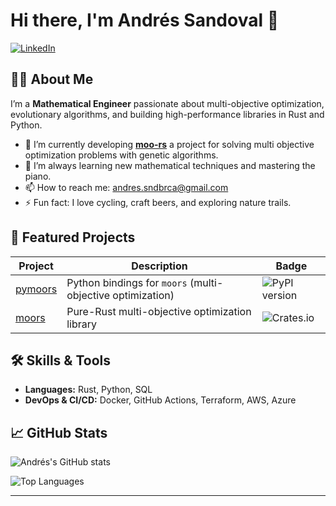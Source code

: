 # Hi there, I'm Andrés Sandoval 👋
<!-- Social links -->
[![LinkedIn](https://img.shields.io/badge/LinkedIn-%230077B5.svg?style=flat-square&logo=linkedin&logoColor=white)](https://www.linkedin.com/in/asandovalabarca/)

## 👨‍💻 About Me

I’m a **Mathematical Engineer** passionate about multi-objective optimization, evolutionary algorithms, and building high-performance libraries in Rust and Python.

- 🔭 I’m currently developing **[moo-rs](https://github.com/andresliszt/moo-rs/)** a project for solving multi objective optimization problems with genetic algorithms.
- 🌱 I’m always learning new mathematical techniques and mastering the piano.
- 📫 How to reach me: [andres.sndbrca@gmail.com](mailto:andres.sndbrca@gmail.com)
- ⚡ Fun fact: I love cycling, craft beers, and exploring nature trails.

## 🚀 Featured Projects

| Project | Description | Badge |
| ------- | ----------- | ----- |
| [pymoors](https://github.com/andresliszt/moo-rs/pymoors) | Python bindings for `moors` (multi-objective optimization) | ![PyPI version](https://img.shields.io/pypi/v/pymoors?style=flat-square) |
| [moors](https://github.com/andresliszt/moo-rs/moors) | Pure-Rust multi-objective optimization library | ![Crates.io](https://img.shields.io/crates/v/moors?style=flat-square) |


## 🛠️ Skills & Tools

- **Languages:** Rust, Python, SQL
- **DevOps & CI/CD:** Docker, GitHub Actions, Terraform, AWS, Azure

## 📈 GitHub Stats

![Andrés's GitHub stats](https://github-readme-stats.vercel.app/api?username=andresliszt&show_icons=true&theme=vue)

![Top Languages](https://github-readme-stats.vercel.app/api/top-langs/?username=andresliszt&layout=compact&theme=vue)

---

<!--
**andresliszt/andresliszt** is a ✨ _special_ ✨ repository because its `README.md` appears on your GitHub profile.
-->
